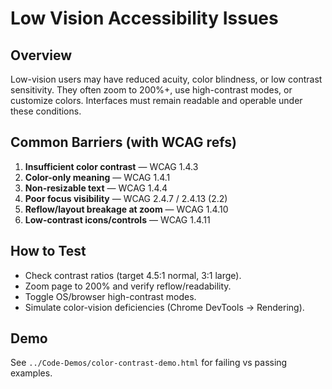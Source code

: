 
# Low Vision Accessibility Issues

## Overview
Low-vision users may have reduced acuity, color blindness, or low contrast sensitivity. They often zoom to 200%+, use high-contrast modes, or customize colors. Interfaces must remain readable and operable under these conditions.

## Common Barriers (with WCAG refs)
1. **Insufficient color contrast** — WCAG 1.4.3
2. **Color-only meaning** — WCAG 1.4.1
3. **Non-resizable text** — WCAG 1.4.4
4. **Poor focus visibility** — WCAG 2.4.7 / 2.4.13 (2.2)
5. **Reflow/layout breakage at zoom** — WCAG 1.4.10
6. **Low-contrast icons/controls** — WCAG 1.4.11

## How to Test
- Check contrast ratios (target 4.5:1 normal, 3:1 large).
- Zoom page to 200% and verify reflow/readability.
- Toggle OS/browser high-contrast modes.
- Simulate color-vision deficiencies (Chrome DevTools → Rendering).

## Demo
See `../Code-Demos/color-contrast-demo.html` for failing vs passing examples.
